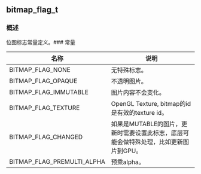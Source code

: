 ## bitmap\_flag\_t
### 概述
位图标志常量定义。### 常量
<p id="bitmap_flag_t_consts">

| 名称 | 说明 | 
| -------- | ------- | 
| BITMAP\_FLAG\_NONE | 无特殊标志。 |
| BITMAP\_FLAG\_OPAQUE | 不透明图片。 |
| BITMAP\_FLAG\_IMMUTABLE | 图片内容不会变化。 |
| BITMAP\_FLAG\_TEXTURE | OpenGL Texture, bitmap的id是有效的texture id。 |
| BITMAP\_FLAG\_CHANGED | 如果是MUTABLE的图片，更新时需要设置此标志，底层可能会做特殊处理，比如更新图片到GPU。 |
| BITMAP\_FLAG\_PREMULTI\_ALPHA | 预乘alpha。 |
